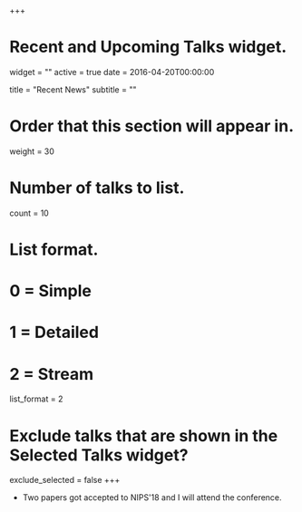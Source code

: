 +++
# Recent and Upcoming Talks widget.
widget = ""
active = true
date = 2016-04-20T00:00:00

title = "Recent News"
subtitle = ""

# Order that this section will appear in.
weight = 30

# Number of talks to list.
count = 10

# List format.
#   0 = Simple
#   1 = Detailed
#   2 = Stream
list_format = 2

# Exclude talks that are shown in the Selected Talks widget?
exclude_selected = false
+++

- Two papers got accepted to NIPS'18 and I will attend the conference.
